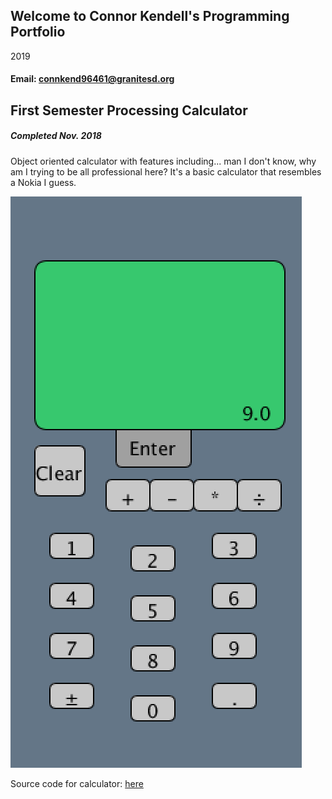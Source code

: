 ## Welcome to Connor Kendell's Programming Portfolio
2019
#### Email: connkend96461@granitesd.org



## First Semester Processing Calculator
##### Completed Nov. 2018
Object oriented calculator with features including... man I don't know, why am I trying to be all professional here? It's a basic calculator that resembles a Nokia I guess.

![Calculator](https://github.com/veretrum/2019ProgrammingPortfolio/blob/master/Images/calc01.png?raw=true)

Source code for calculator: [here](https://github.com/veretrum/2019ProgrammingPortfolio/tree/master/Calculator)
